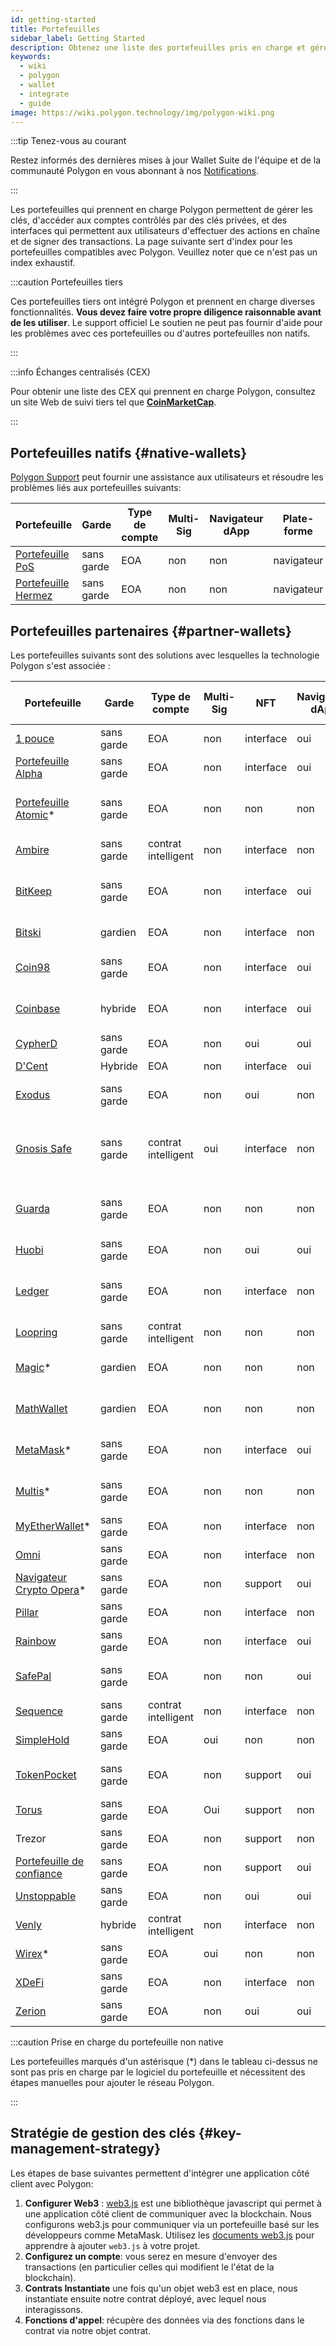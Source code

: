 ```yaml
---
id: getting-started
title: Portefeuilles
sidebar_label: Getting Started
description: Obtenez une liste des portefeuilles pris en charge et gérez la stratégie des clés.
keywords:
  - wiki
  - polygon
  - wallet
  - integrate
  - guide
image: https://wiki.polygon.technology/img/polygon-wiki.png
---
```


:::tip Tenez-vous au courant

Restez informés des dernières mises à jour Wallet Suite de l'équipe et de la communauté Polygon en vous abonnant à nos [<ins>Notifications</ins>](https://polygon.technology/notifications/).

:::

Les portefeuilles qui prennent en charge Polygon permettent de gérer les clés, d'accéder aux comptes contrôlés par
des clés privées, et des interfaces qui permettent aux utilisateurs d'effectuer des actions en chaîne et de signer des transactions.
La page suivante sert d'index pour les portefeuilles compatibles avec Polygon. Veuillez noter
que ce n'est pas un index exhaustif.

:::caution Portefeuilles tiers

Ces portefeuilles tiers ont intégré Polygon et prennent en charge diverses fonctionnalités.
**Vous devez faire votre propre diligence raisonnable avant de les utiliser**. Le support officiel
Le soutien ne peut pas fournir d'aide pour les problèmes avec ces portefeuilles ou d'autres portefeuilles non natifs.

:::

:::info Échanges centralisés (CEX)

Pour obtenir une liste des CEX qui prennent en charge Polygon, consultez un site Web de suivi tiers tel que
[<ins>**CoinMarketCap**</ins>](https://coinmarketcap.com/currencies/polygon/markets).

:::

## Portefeuilles natifs {#native-wallets}

[Polygon Support](https://support.polygon.technology/support/home) peut fournir une assistance aux utilisateurs et résoudre les problèmes liés aux portefeuilles suivants:

| Portefeuille | Garde | Type de compte | Multi-Sig | Navigateur dApp | Plate-forme |
|----------------------------------------------------------------------|---------------|--------------|-----------|--------------|----------|
| [Portefeuille PoS](https://wallet.polygon.technology/login/) | sans garde | EOA | non | non | navigateur |
| [Portefeuille Hermez](https://wallet.hermez.io/login) | sans garde | EOA | non | non | navigateur |

## Portefeuilles partenaires {#partner-wallets}

Les portefeuilles suivants sont des solutions avec lesquelles la technologie Polygon s'est associée :

| Portefeuille | Garde | Type de compte | Multi-Sig | NFT | Navigateur dApp | Support du pont | Fiat On-Ramp | Plate-formes |
|---	|---	|---	|---	|---	|---	|---	|---	|---	|
| [1 pouce](https://1inch.io/wallet/) | sans garde | EOA | non | interface | oui | oui | oui | portable |
| [Portefeuille Alpha](https://alphawallet.com/) | sans garde | EOA | non | interface | oui | oui | oui | portable, api/sdk |
| [Portefeuille Atomic](https://atomicwallet.io/)* | sans garde | EOA | non | non | non | non | oui | portable, ordinateur de bureau, api/sdk |
| [Ambire](https://www.ambire.com/) | sans garde | contrat intelligent | non | interface | non | oui | oui | navigateur |
| [BitKeep](https://bitkeep.com/) | sans garde | EOA | non | interface | oui | oui | Oui | mobile, extension de navigateur |
| [Bitski](https://www.bitski.com/) | gardien | EOA | non | interface | non | oui | non | navigateur, api/sdk |
| [Coin98](https://coin98.com/wallet) | sans garde | EOA | non | interface | oui | oui | oui | portable, navigateur, api/sdk |
| [Coinbase](https://www.coinbase.com/wallet) | hybride | EOA | non | interface | oui | oui | oui | portable, navigateur, api/sdk |
| [CypherD](https://cypherd.io/) | sans garde | EOA | non | oui | oui | oui | oui | portable |
| [D'Cent](https://dcentwallet.com/) | Hybride | EOA | non | interface | oui | oui | non | portable |
| [Exodus](https://www.exodus.com/) | sans garde | EOA | non | oui | non | non | oui | portable, ordinateur de bureau |
| [Gnosis Safe](https://gnosis-safe.io/) | sans garde | contrat intelligent | oui | interface | non | non | non | mobile, navigateur, ordinateur de bureau, api/sdk |
| [Guarda](https://guarda.com/) | sans garde | EOA | non | non | non | oui | oui | portable, navigateur, ordinateur de bureau |
| [Huobi](https://www.itoken.com/en) | sans garde | EOA | non | oui | oui | oui | non | portable |
| [Ledger](https://www.ledger.com/) | sans garde | EOA | non | interface | non | non | Oui | matériel, mobile, ordinateur de bureau |
| [Loopring](https://loopring.io/#/) | sans garde | contrat intelligent | non | non | non | non | non | portable, api/sdk |
| [Magic](https://fortmatic.com/)* | gardien | EOA | non | non | non |   |   | portable, navigateur, api/sdk |
| [MathWallet](https://mathwallet.org/en-us/) | gardien | EOA | non | non | non | oui | oui | portable, navigateur, api/sdk |
| [MetaMask](https://metamask.io/)* | sans garde | EOA | non | interface | oui | non | non | portable, navigateur, api/sdk |
| [Multis](https://multis.co/)* | sans garde | EOA | non | non | non |   | oui | portable, ordinateur de bureau |
| [MyEtherWallet](https://www.myetherwallet.com/)* | sans garde | EOA | non | interface | non |   | oui | portable |
| [Omni](https://omni.app/) | sans garde | EOA | non | interface | non | oui |   | portable, api/sdk |
| [Navigateur Crypto Opera](https://www.opera.com/crypto/next)* | sans garde | EOA | non | support | oui |   |   | portable, navigateur |
| [Pillar](https://www.pillar.fi/) | sans garde | EOA | non | interface | non |   | oui | portable |
| [Rainbow](https://rainbow.me/) | sans garde | EOA | non | interface | oui |   | non | portable, api/sdk |
| [SafePal](https://safepal.io/) | sans garde | EOA | non | non | oui | Oui |   | matériel, portable, api/sdk |
| [Sequence](https://sequence.app/auth) | sans garde | contrat intelligent | non | interface | non |   |   | navigateur, api/sdk |
| [SimpleHold](https://simplehold.io/) | sans garde | EOA | oui | non | non |   | oui | portable, api/sdk |
| [TokenPocket](https://www.tokenpocket.pro/en) | sans garde | EOA | non | support | oui | oui | oui | portable, navigateur, api/sdk |
| [Torus](https://toruswallet.io/) | sans garde | EOA | Oui | support | non | non | non | navigateur, api/sdk |
| Trezor | sans garde | EOA | non | support | non |   |   | matériel, portable |
| [Portefeuille de confiance](https://trustwallet.com/) | sans garde | EOA | non | support | oui |   | oui | portable |
| [Unstoppable](https://unstoppable.money/) | sans garde | EOA | non | oui | oui |   | non | portable, api/sdk |
| [Venly](https://www.venly.io/) | hybride | contrat intelligent | non | interface | non |   |   | navigateur, api/sdk |
| [Wirex](https://wirexapp.com/en/wirex-wallet)* | sans garde | EOA | oui | non | non |   |   | portable |
| [XDeFi](https://www.xdefi.io/) | sans garde | EOA | non | interface | non | non | non | navigateur |
| [Zerion](https://zerion.io/) | sans garde | EOA | non | oui | oui | Oui |   | portable, navigateur |

:::caution Prise en charge du portefeuille non native

Les portefeuilles marqués d'un astérisque (*) dans le tableau ci-dessus ne sont pas pris en charge par le logiciel du portefeuille
et nécessitent des étapes manuelles pour ajouter le réseau Polygon.

:::

## Stratégie de gestion des clés {#key-management-strategy}

Les étapes de base suivantes permettent d'intégrer une application côté client avec Polygon:

1. **Configurer Web3** : [web3.js](https://web3js.readthedocs.io/) est une bibliothèque javascript qui
permet à une application côté client de communiquer avec la blockchain. Nous configurons web3.js pour communiquer via un portefeuille basé sur les développeurs comme MetaMask. Utilisez les [documents web3.js](https://web3js.readthedocs.io/en/v1.2.2/getting-started.html#adding-web3-js) pour apprendre à ajouter `web3.js` à votre projet.
2. **Configurez un compte**: vous serez en mesure d'envoyer des transactions (en particulier celles qui modifient le l'état de la blockchain).
3. **Contrats Instantiate** une fois qu'un objet web3 est en place, nous instantiate ensuite notre contrat déployé, avec lequel nous interagissons.
4. **Fonctions d'appel**: récupère des données via des fonctions dans le contrat via notre objet contrat.

